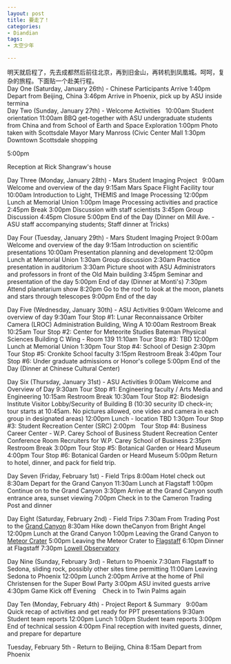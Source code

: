 ```yaml
---
layout: post
title: 要走了！
categories:
- Diandian
tags:
- 太空少年

---
```

明天就启程了，先去成都然后前往北京，再到旧金山，再转机到凤凰城。呵呵，复杂的旅程。下面贴一个赴美行程。
<br />Day One (Saturday, January 26th) - Chinese Participants Arrive 1:40pm Depart from Beijing, China 3:46pm Arrive in Phoenix, pick up by ASU inside termina
<br />Day Two (Sunday, January 27th) - Welcome Activities&nbsp;&nbsp; 10:00am Student orientation 11:00am BBQ get-together with ASU undergraduate students from China and from School of Earth and Space Exploration 1:00pm Photo taken with Scottsdale Mayor Mary Manross (Civic Center Mall 1:30pm Downtown Scottsdale shopping
<p>5:00pm</p> Reception at Rick Shangraw's house
<p> </p>Day Three (Monday, January 28th) - Mars Student Imaging Project&nbsp;&nbsp; 9:00am Welcome and overview of the day 9:15am Mars Space Flight Facility tour 10:00am Introduction to Light, THEMIS and Image Processing 12:00pm Lunch at Memorial Union 1:00pm Image Processing activities and practice 2:45pm Break 3:00pm Discussion with staff scientists 3:45pm Group Discussion 4:45pm Closure 5:00pm End of the Day (Dinner on Mill Ave. - ASU staff accompanying students; Staff dinner at Tricks)
<p> </p>Day Four (Tuesday, January 29th) - Mars Student Imaging Project 9:00am Welcome and overview of the day 9:15am Introduction on scientific presentations 10:00am Presentation planning and development 12:00pm Lunch at Memorial Union 1:30am Group discussion 2:30am Practice presentation in auditorium 3:30am Picture shoot with ASU Administrators and professors in front of the Old Main building 3:45pm Seminar and presentation of the day 5:00pm End of day (Dinner at Monti's) 7:30pm Attend planetarium show 8:20pm Go to the roof to look at the moon, planets and stars through telescopes 9:00pm End of the day
<p> </p>Day Five (Wednesday, January 30th) - ASU Activities 9:00am Welcome and overview of day 9:30am Tour Stop #1: Lunar Reconnaissance Orbiter Camera (LROC) Administration Building, Wing A 10:00am Restroom Break 10:25am Tour Stop #2: Center for Meteorite Studies Bateman Physical Sciences Building C Wing - Room 139 11:10am Tour Stop #3: TBD 12:00pm Lunch at Memorial Union 1:30pm Tour Stop #4: School of Design 2:30pm Tour Stop #5: Cronkite School faculty 3:15pm Restroom Break 3:40pm Tour Stop #6: Under graduate admissions or Honor's college 5:00pm End of the Day (Dinner at Chinese Cultural Center)
<p> </p>Day Six (Thursday, January 31st) - ASU Activities 9:00am Welcome and Overview of Day 9:30am Tour Stop #1: Engineering faculty / Arts Media and Engineering 10:15am Restroom Break 10:30am Tour Stop #2: Biodesign Institute Visitor Lobby/Security of Building B (10:30 security ID check-in; tour starts at 10:45am. No pictures allowed, one video and camera in each group in designated areas) 12:00pm Lunch - location TBD 1:30pm Tour Stop #3: Student Recreation Center (SRC) 2:00pm&nbsp;&nbsp; Tour Stop #4: Business Career Center - W.P. Carey School of Business Student Recreation Center Conference Room Recruiters for W.P. Carey School of Business 2:35pm Restroom Break 3:00pm Tour Stop #5: Botanical Garden or Heard Museum 4:00pm Tour Stop #6: Botanical Garden or Heard Museum 5:00pm Return to hotel, dinner, and pack for field trip.
<p> </p>Day Seven (Friday, February 1st) - Field Trips 8:00am Hotel check out 8:30am Depart for the Grand Canyon 11:30am Lunch at Flagstaff 1:00pm Continue on to the Grand Canyon 3:30pm Arrive at the Grand Canyon south entrance area, sunset viewing 7:00pm Check in to the Cameron Trading Post and dinner
<p> </p>Day Eight (Saturday, February 2nd) - Field Trips 7:30am From Trading Post to the
<a target="_self" href="http://www.grand-canyon.com/">Grand Canyon</a> 8:30am Hike down theCanyon from Bright Angel 12:00pm Lunch at the Grand Canyon 1:00pm Leaving the Grand Canyon to
<a target="_self" href="http://www.meteorcrater.com/">Meteor Crater</a> 5:00pm Leaving the Meteor Crater to
<a target="_self" href="http://www.flagstaffarizona.org/">Flagstaff</a> 6:10pm Dinner at Flagstaff 7:30pm
<a target="_self" href="http://www.lowell.edu/Public/Info">Lowell Observatory</a>
<p> </p>Day Nine (Sunday, February 3rd) - Return to Phoenix 7:30am Flagstaff to Sedona, sliding rock, possibly other sites time permitting 11:00am Leaving Sedona to Phoenix 12:00pm Lunch 2:00pm Arrive at the home of Phil Christensen for the Super Bowl Party 3:00pm ASU invited guests arrive 4:30pm Game Kick off Evening &nbsp;&nbsp; Check in to Twin Palms again
<p> </p>Day Ten (Monday, February 4th) - Project Report &amp; Summary&nbsp;&nbsp; 9:00am Quick recap of activities and get ready for PPT presentations 9:30am Student team reports 12:00pm Lunch 1:00pm Student team reports 3:00pm End of technical session 4:00pm Final reception with invited guests, dinner, and prepare for departure
<p> </p>Tuesday, February 5th - Return to Beijing, China 8:15am Depart from Phoenix